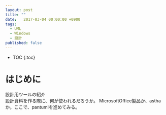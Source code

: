 ```yaml
---
layout: post
title: ""
date:   2017-03-04 00:00:00 +0900
tags:
  - UML
  - Windows
  - 設計
published: false
---
```


* TOC
{:toc}

# はじめに

設計用ツールの紹介  
設計資料を作る際に、何が使われるだろうか。  MicrosoftOffice製品か、asthaか。ここで、pantumlを進めてみる。
